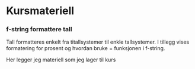 # Kursmateriell
### f-string formattere tall
Tall formatteres enkelt fra titallsystemer til enkle tallsystemer. I tillegg vises formatering for prosent og hvordan bruke = funksjonen i f-string.


Her legger jeg materiell som jeg lager til kurs
